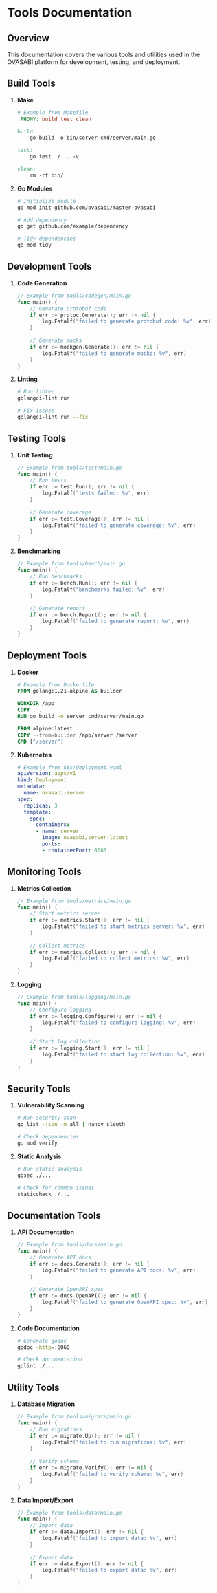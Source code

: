 # Tools Documentation

## Overview

This documentation covers the various tools and utilities used in the OVASABI platform for development, testing, and deployment.

## Build Tools

1. **Make**

   ```makefile
   # Example from Makefile
   .PHONY: build test clean
   
   build:
       go build -o bin/server cmd/server/main.go
   
   test:
       go test ./... -v
   
   clean:
       rm -rf bin/
   ```

2. **Go Modules**

   ```bash
   # Initialize module
   go mod init github.com/ovasabi/master-ovasabi
   
   # Add dependency
   go get github.com/example/dependency
   
   # Tidy dependencies
   go mod tidy
   ```

## Development Tools

1. **Code Generation**

   ```go
   // Example from tools/codegen/main.go
   func main() {
       // Generate protobuf code
       if err := protoc.Generate(); err != nil {
           log.Fatalf("failed to generate protobuf code: %v", err)
       }
       
       // Generate mocks
       if err := mockgen.Generate(); err != nil {
           log.Fatalf("failed to generate mocks: %v", err)
       }
   }
   ```

2. **Linting**

   ```bash
   # Run linter
   golangci-lint run
   
   # Fix issues
   golangci-lint run --fix
   ```

## Testing Tools

1. **Unit Testing**

   ```go
   // Example from tools/test/main.go
   func main() {
       // Run tests
       if err := test.Run(); err != nil {
           log.Fatalf("tests failed: %v", err)
       }
       
       // Generate coverage
       if err := test.Coverage(); err != nil {
           log.Fatalf("failed to generate coverage: %v", err)
       }
   }
   ```

2. **Benchmarking**

   ```go
   // Example from tools/bench/main.go
   func main() {
       // Run benchmarks
       if err := bench.Run(); err != nil {
           log.Fatalf("benchmarks failed: %v", err)
       }
       
       // Generate report
       if err := bench.Report(); err != nil {
           log.Fatalf("failed to generate report: %v", err)
       }
   }
   ```

## Deployment Tools

1. **Docker**

   ```dockerfile
   # Example from Dockerfile
   FROM golang:1.21-alpine AS builder
   
   WORKDIR /app
   COPY . .
   RUN go build -o server cmd/server/main.go
   
   FROM alpine:latest
   COPY --from=builder /app/server /server
   CMD ["/server"]
   ```

2. **Kubernetes**

   ```yaml
   # Example from k8s/deployment.yaml
   apiVersion: apps/v1
   kind: Deployment
   metadata:
     name: ovasabi-server
   spec:
     replicas: 3
     template:
       spec:
         containers:
         - name: server
           image: ovasabi/server:latest
           ports:
           - containerPort: 8080
   ```

## Monitoring Tools

1. **Metrics Collection**

   ```go
   // Example from tools/metrics/main.go
   func main() {
       // Start metrics server
       if err := metrics.Start(); err != nil {
           log.Fatalf("failed to start metrics server: %v", err)
       }
       
       // Collect metrics
       if err := metrics.Collect(); err != nil {
           log.Fatalf("failed to collect metrics: %v", err)
       }
   }
   ```

2. **Logging**

   ```go
   // Example from tools/logging/main.go
   func main() {
       // Configure logging
       if err := logging.Configure(); err != nil {
           log.Fatalf("failed to configure logging: %v", err)
       }
       
       // Start log collection
       if err := logging.Start(); err != nil {
           log.Fatalf("failed to start log collection: %v", err)
       }
   }
   ```

## Security Tools

1. **Vulnerability Scanning**

   ```bash
   # Run security scan
   go list -json -m all | nancy sleuth
   
   # Check dependencies
   go mod verify
   ```

2. **Static Analysis**

   ```bash
   # Run static analysis
   gosec ./...
   
   # Check for common issues
   staticcheck ./...
   ```

## Documentation Tools

1. **API Documentation**

   ```go
   // Example from tools/docs/main.go
   func main() {
       // Generate API docs
       if err := docs.Generate(); err != nil {
           log.Fatalf("failed to generate API docs: %v", err)
       }
       
       // Generate OpenAPI spec
       if err := docs.OpenAPI(); err != nil {
           log.Fatalf("failed to generate OpenAPI spec: %v", err)
       }
   }
   ```

2. **Code Documentation**

   ```bash
   # Generate godoc
   godoc -http=:6060
   
   # Check documentation
   golint ./...
   ```

## Utility Tools

1. **Database Migration**

   ```go
   // Example from tools/migrate/main.go
   func main() {
       // Run migrations
       if err := migrate.Up(); err != nil {
           log.Fatalf("failed to run migrations: %v", err)
       }
       
       // Verify schema
       if err := migrate.Verify(); err != nil {
           log.Fatalf("failed to verify schema: %v", err)
       }
   }
   ```

2. **Data Import/Export**

   ```go
   // Example from tools/data/main.go
   func main() {
       // Import data
       if err := data.Import(); err != nil {
           log.Fatalf("failed to import data: %v", err)
       }
       
       // Export data
       if err := data.Export(); err != nil {
           log.Fatalf("failed to export data: %v", err)
       }
   }
   ```
